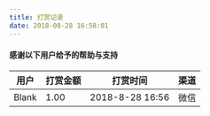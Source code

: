 ```yaml
---
title: 打赏记录
date: 2018-08-28 16:58:01
---
```


#### 感谢以下用户给予的帮助与支持

|   用户  | 打赏金额 | 打赏时间 | 渠道 |
| ------- | ------ | ------  | ----- |
| Blank | 1.00 | 2018-8-28 16:56 | 微信 |
